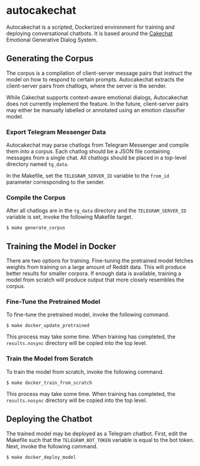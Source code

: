 # autocakechat
Autocakechat is a scripted, Dockerized environment for training and deploying
conversational chatbots. It is based around the
[Cakechat](https://github.com/lukalabs/cakechat) Emotional Generative Dialog
System.

## Generating the Corpus
The corpus is a compilation of client-server message pairs that instruct the
model on how to respond to certain prompts. Autocakechat extracts the 
client-server pairs from chatlogs, where the server is the sender.

While Cakechat supports context-aware emotional dialogs, Autocakechat does not
currently implement the feature. In the future, client-server pairs may either
be manually labelled or annotated using an emotion classifier model.

### Export Telegram Messenger Data
Autocakechat may parse chatlogs from Telegram Messenger and compile them into
a corpus. Each chatlog should be a JSON file containing messages from a single
chat. All chatlogs should be placed in a top-level directory named `tg_data`.

In the Makefile, set the `TELEGRAM_SERVER_ID` variable to the `from_id`
parameter corresponding to the sender.

### Compile the Corpus
After all chatlogs are in the `tg_data` directory and the `TELEGRAM_SERVER_ID`
variable is set, invoke the following Makefile target.

```shell
$ make generate_corpus
```

## Training the Model in Docker
There are two options for training. Fine-tuning the pretrained model fetches
weights from training on a large amount of Reddit data. This will produce
better results for smaller corpora. If enough data is available, training a
model from scratch will produce output that more closely resembles the corpus.

### Fine-Tune the Pretrained Model
To fine-tune the pretrained model, invoke the following command.

``` shell
$ make docker_update_pretrained
``` 

This process may take some time. When training has completed, the
`results.nosync` directory will be copied into the top level.

### Train the Model from Scratch
To train the model from scratch, invoke the following command.

``` shell
$ make docker_train_from_scratch
``` 

This process may take some time. When training has completed, the
`results.nosync` directory will be copied into the top level.

## Deploying the Chatbot
The trained model may be deployed as a Telegram chatbot. First, edit the
Makefile such that the `TELEGRAM_BOT_TOKEN` variable is equal to the bot token.
Next, invoke the following command.

```shell
$ make docker_deploy_model
```
